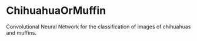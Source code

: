 # ChihuahuaOrMuffin
Convolutional Neural Network for the classification of images of chihuahuas and muffins. 
